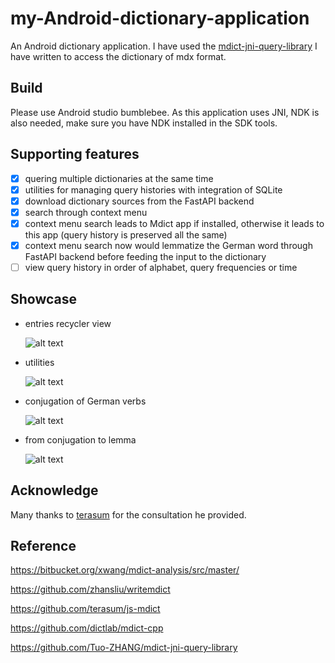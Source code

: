 # my-Android-dictionary-application
An Android dictionary application. I have used the [mdict-jni-query-library](https://github.com/Tuo-ZHANG/mdict-jni-query-library) I have written to access the dictionary of mdx format. 

## Build
Please use Android studio bumblebee. As this application uses JNI, NDK is also needed, make sure you have NDK installed in the SDK tools.

## Supporting features
- [x] quering multiple dictionaries at the same time
- [x] utilities for managing query histories with integration of SQLite 
- [x] download dictionary sources from the FastAPI backend
- [x] search through context menu
- [x] context menu search leads to Mdict app if installed, otherwise it leads to this app (query history is preserved all the same)
- [x] context menu search now would lemmatize the German word through FastAPI backend before feeding the input to the dictionary
- [ ] view query history in order of alphabet, query frequencies or time 

## Showcase
- entries recycler view 

  ![alt text](https://github.com/Tuo-ZHANG/my-Android-dictionary-application/blob/master/c1dc866773adefd4ee841630678065f.jpg)
  
- utilities

  ![alt text](https://github.com/Tuo-ZHANG/my-Android-dictionary-application/blob/master/5cfe661e76c40689f7dba55d2fd7ccd.jpg)

- conjugation of German verbs

  ![alt text](https://github.com/Tuo-ZHANG/my-Android-dictionary-application/blob/master/Screenshot_1625774540.png)

- from conjugation to lemma 

  ![alt text](https://github.com/Tuo-ZHANG/my-Android-dictionary-application/blob/master/Screenshot_1625774451.png)
  
## Acknowledge
Many thanks to [terasum](https://github.com/terasum) for the consultation he provided. 

## Reference
https://bitbucket.org/xwang/mdict-analysis/src/master/

https://github.com/zhansliu/writemdict

https://github.com/terasum/js-mdict

https://github.com/dictlab/mdict-cpp

https://github.com/Tuo-ZHANG/mdict-jni-query-library
